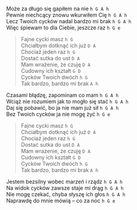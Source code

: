 Może za długo się gapiłem na nie				`h G A h`  
Pewnie niechcący znowu wkurwiłem Cię				`h G A h`  
Lecz Twoich cycków nadal bardzo mi brak			`h G A h`  
Więc śpiewam to dla Ciebie, jeszcze raz			`h G e`  

>Fajne cycki masz						`h G`  
>Chciałbym dotknąć ich już					`D A`  
>Chociaż jeden raz						`h G`  
>Dostać sutka do ust						`D A`  
>Mam wrażenie, że czuję					`D A`  
>Cudowny ich kształt						`G D`  
>Cycków Twoich dwóch						`h G`  
>Tak bardzo, bardzo mi brak					`A h`  

Czasami błądzę, zapominam co mam				`h G A h`  
Wciąż nie rozumiem jak to mogło się stać			`h G A h`  
Daj się pobawić, bo ja nie mam już sił			`h G A h`  
Bez Twoich cycków ja nie mogę żyć				`h G e`  

>Fajne cycki masz						`h G`  
>Chciałbym dotknąć ich już					`D A`  
>Chociaż jeden raz						`h G`  
>Dostać sutka do ust						`D A`  
>Mam wrażenie, że czuję					`D A`  
>Cudowny ich kształt						`G D`  
>Cycków Twoich dwóch						`h G`  
>Tak bardzo, bardzo mi brak					`A h`  

Jestem bezsilny wobec marzeń i rządz			`h G A h`  
Na widok cycków zawsze staje mi drąg			`h G A h`  
Nie mogę czekać, chyba słyszę ich głos			`h G A h`  
Naprawdę do mnie mówią – co za noc			`h G e`  
